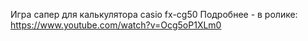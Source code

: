 Игра сапер для калькулятора casio fx-cg50
Подробнее - в ролике: https://www.youtube.com/watch?v=Ocg5oP1XLm0

